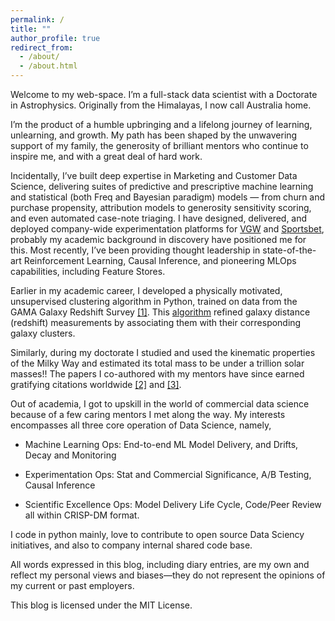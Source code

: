 ```yaml
---
permalink: /
title: ""
author_profile: true
redirect_from: 
  - /about/
  - /about.html
---
```


Welcome to my web-space. I’m a full-stack data scientist with a Doctorate in Astrophysics. Originally from the Himalayas, I now call Australia home.

I’m the product of a humble upbringing and a lifelong journey of learning, unlearning, and growth. My path has been shaped by the unwavering support of my family, the generosity of brilliant mentors who continue to inspire me, and with a great deal of hard work.

Incidentally, I’ve built deep expertise in Marketing and Customer Data Science, delivering suites of predictive and prescriptive machine learning and statistical (both Freq and Bayesian paradigm) models — from churn and purchase propensity, attribution models to generosity sensitivity scoring, and even automated case-note triaging. I have designed, delivered, and deployed company-wide experimentation platforms for [VGW](https://www.vgw.co/) and [Sportsbet](https://www.sportsbet.com.au/), probably my academic background in discovery have positioned me for this. Most recently, I’ve been providing thought leadership in state-of-the-art Reinforcement Learning, Causal Inference, and pioneering MLOps capabilities, including Feature Stores.

Earlier in my academic career, I developed a physically motivated, unsupervised clustering algorithm in Python, trained on data from the GAMA Galaxy Redshift Survey [[1]](https://academic.oup.com/mnras/article/479/3/3746/5039667). This [algorithm](https://github.com/pkaf/galtag) refined galaxy distance (redshift) measurements by associating them with their corresponding galaxy clusters.

Similarly, during my doctorate I studied and used the kinematic properties of the Milky Way and estimated its total mass to be under a trillion solar masses!! The papers I co-authored with my mentors have since earned gratifying citations worldwide [[2]](https://iopscience.iop.org/article/10.1088/0004-637X/761/2/98) and [[3]](https://iopscience.iop.org/article/10.1088/0004-637X/794/1/59).

Out of academia, I got to upskill in the world of commercial data science because of a few caring mentors I met along the way. My interests encompasses all three core operation of Data Science, namely, 
    
  * Machine Learning Ops: End-to-end ML Model Delivery, and Drifts, Decay and Monitoring

  * Experimentation Ops: Stat and Commercial Significance, A/B Testing, Causal Inference
    
  * Scientific Excellence Ops: Model Delivery Life Cycle, Code/Peer Review all within CRISP-DM format.
    
I code in python mainly, love to contribute to open source Data Sciency initiatives, and also to company internal shared code base.

All words expressed in this blog, including diary entries, are my own and reflect my personal views and biases—they do not represent the opinions of my current or past employers. 

This blog is licensed under the MIT License.
